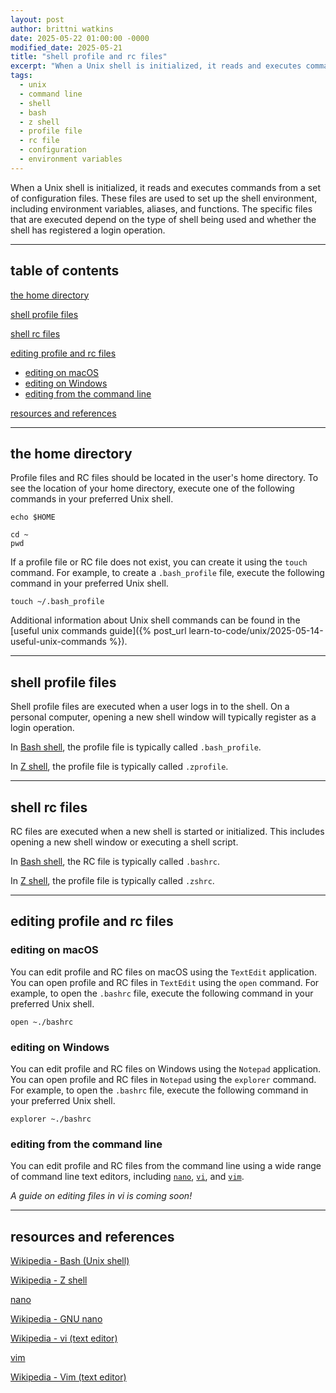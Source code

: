 ```yaml
---
layout: post
author: brittni watkins
date: 2025-05-22 01:00:00 -0000
modified_date: 2025-05-21
title: "shell profile and rc files"
excerpt: "When a Unix shell is initialized, it reads and executes commands from a set of configuration files. These files are used to set up the shell environment, including environment variables, aliases, and functions."
tags:
  - unix
  - command line
  - shell
  - bash
  - z shell
  - profile file
  - rc file
  - configuration
  - environment variables
---
```


When a Unix shell is initialized, it reads and executes commands from a set of configuration files. These files are used to set up the shell environment, including environment variables, aliases, and functions. The specific files that are executed depend on the type of shell being used and whether the shell has registered a login operation.

----

## table of contents

[the home directory](#the-home-directory)

[shell profile files](#shell-profile-files)

[shell rc files](#shell-rc-files)

[editing profile and rc files](#editing-profile-and-rc-files)
- [editing on macOS](#editing-on-macos)
- [editing on Windows](#editing-on-windows)
- [editing from the command line](#editing-from-the-command-line)

[resources and references](#resources-and-references)

----

## the home directory

Profile files and RC files should be located in the user's home directory. To see the location of your home directory, execute one of the following commands in your preferred Unix shell.

```shell
echo $HOME
```

```shell
cd ~
pwd
```

If a profile file or RC file does not exist, you can create it using the `touch` command. For example, to create a `.bash_profile` file, execute the following command in your preferred Unix shell.

```shell
touch ~/.bash_profile
```

Additional information about Unix shell commands can be found in the [useful unix commands guide]({% post_url learn-to-code/unix/2025-05-14-useful-unix-commands %}).

----

## shell profile files

Shell profile files are executed when a user logs in to the shell. On a personal computer, opening a new shell window will typically register as a login operation.

In [Bash shell](https://en.wikipedia.org/wiki/Bash_(Unix_shell)), the profile file is typically called `.bash_profile`.

In [Z shell](https://en.wikipedia.org/wiki/Z_shell), the profile file is typically called `.zprofile`.

----

## shell rc files

RC files are executed when a new shell is started or initialized. This includes opening a new shell window or executing a shell script.

In [Bash shell](https://en.wikipedia.org/wiki/Bash_(Unix_shell)), the RC file is typically called `.bashrc`.

In [Z shell](https://en.wikipedia.org/wiki/Z_shell), the profile file is typically called `.zshrc`.

----

## editing profile and rc files

### editing on macOS

You can edit profile and RC files on macOS using the `TextEdit` application. You can open profile and RC files in `TextEdit` using the `open` command. For example, to open the `.bashrc` file, execute the following command in your preferred Unix shell.

```shell
open ~./bashrc
```

### editing on Windows

You can edit profile and RC files on Windows using the `Notepad` application. You can open profile and RC files in `Notepad` using the `explorer` command. For example, to open the `.bashrc` file, execute the following command in your preferred Unix shell.

```shell
explorer ~./bashrc
```

### editing from the command line

You can edit profile and RC files from the command line using a wide range of command line text editors, including [`nano`](https://www.nano-editor.org/), [`vi`](https://en.wikipedia.org/wiki/Vi_(text_editor)), and [`vim`](https://www.vim.org/).

*A guide on editing files in vi is coming soon!*

<!-- TODO - link to editing files in vi post -->

----

## resources and references

[Wikipedia - Bash (Unix shell)](https://en.wikipedia.org/wiki/Bash_(Unix_shell))

[Wikipedia - Z shell](https://en.wikipedia.org/wiki/Z_shell)

[nano](https://www.nano-editor.org/)

[Wikipedia - GNU nano](https://en.wikipedia.org/wiki/GNU_nano)

[Wikipedia - vi (text editor)](https://en.wikipedia.org/wiki/Vi_(text_editor))

[vim](https://www.vim.org/)

[Wikipedia - Vim (text editor)](https://en.wikipedia.org/wiki/Vim_(text_editor))
